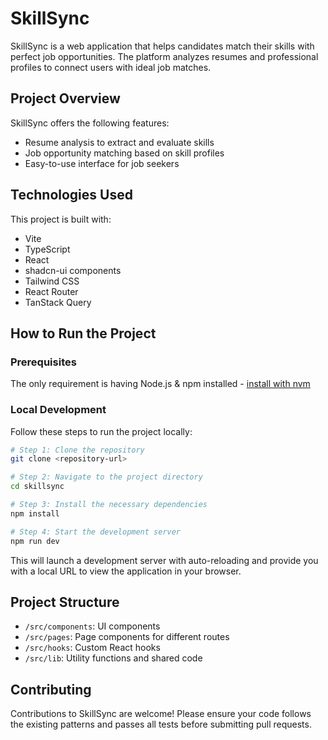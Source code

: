 
# SkillSync

SkillSync is a web application that helps candidates match their skills with perfect job opportunities. The platform analyzes resumes and professional profiles to connect users with ideal job matches.

## Project Overview

SkillSync offers the following features:
- Resume analysis to extract and evaluate skills
- Job opportunity matching based on skill profiles
- Easy-to-use interface for job seekers

## Technologies Used

This project is built with:

- Vite
- TypeScript
- React
- shadcn-ui components
- Tailwind CSS
- React Router
- TanStack Query

## How to Run the Project

### Prerequisites

The only requirement is having Node.js & npm installed - [install with nvm](https://github.com/nvm-sh/nvm#installing-and-updating)

### Local Development

Follow these steps to run the project locally:

```sh
# Step 1: Clone the repository
git clone <repository-url>

# Step 2: Navigate to the project directory
cd skillsync

# Step 3: Install the necessary dependencies
npm install

# Step 4: Start the development server
npm run dev
```

This will launch a development server with auto-reloading and provide you with a local URL to view the application in your browser.

## Project Structure

- `/src/components`: UI components
- `/src/pages`: Page components for different routes
- `/src/hooks`: Custom React hooks
- `/src/lib`: Utility functions and shared code

## Contributing

Contributions to SkillSync are welcome! Please ensure your code follows the existing patterns and passes all tests before submitting pull requests.

